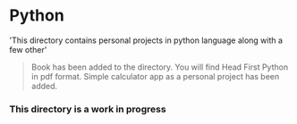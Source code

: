 # Python # 

'This directory contains personal projects in python language along with a few other'

> Book has been added to the directory. You will find Head First Python in pdf format. 
> Simple calculator app as a personal project has been added. 

### This directory is a work in progress
